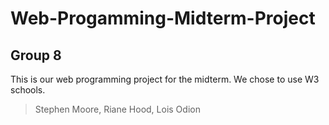 # Web-Progamming-Midterm-Project

## Group 8 

This is our web programming project for the midterm. We chose to use W3 schools.

>Stephen Moore, Riane Hood, Lois Odion
